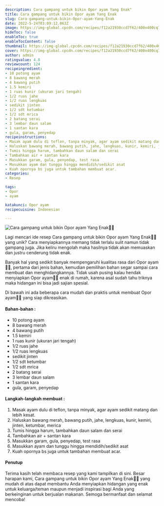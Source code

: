 ```yaml
---
description: Cara gampang untuk bikin Opor ayam Yang Enak"
title: Cara gampang untuk bikin Opor ayam Yang Enak
slug: Cara-gampang-untuk-bikin-Opor-ayam-Yang-Enak
date: 2022-5-24T03:09:12.063Z
image: https://img-global.cpcdn.com/recipes/f12a21930ccd7f62/400x400cq70/photo.jpg
hideToc: false
enableToc: true
enableTocContent: false
thumbnail: https://img-global.cpcdn.com/recipes/f12a21930ccd7f62/400x400cq70/photo.jpg
cover: https://img-global.cpcdn.com/recipes/f12a21930ccd7f62/400x400cq70/photo.jpg
author: admin
ratingvalue: 4.8
reviewcount: 124
recipeingredient:
- 10 potong ayam
- 8 bawang merah
- 4 bawang putih
- 1.5 kemiri
- 1 ruas kunir (ukuran jari tengah)
- 1/2 ruas jahe
- 1/2 ruas lengkuas
- sedikit jinten
- 1/2 sdt ketumbar
- 1/2 sdt mrica
- 2 batang serai
- 3 lembar daun salam
- 1 santan kara
- gula, garam, penyedap
recipeinstructions:
- Masak ayam dulu di teflon, tanpa minyak, agar ayam sedikit matang dan lebih kesat.
- Haluskan bawang merah, bawang putih, jahe, lengkuas, kunir, kemiri, jinten, ketumbar, merica
- Tumis hingga harum, tambahkan daun salam dan serai
- Tambahkan air + santan kara
- Masukkan garam, gula, penyedap, test rasa
- Masukkan ayam dan tunggu hingga mendidih/sedikit asat
- Kuah opornya bs juga untuk tambahan membuat acar.
categories:
- Resep

tags:
- Opor
- ayam

katakunci: Opor ayam
recipecuisine: Indonesian

---
```


![Cara gampang untuk bikin Opor ayam Yang Enak👩‍🍳](https://img-global.cpcdn.com/recipes/f12a21930ccd7f62/400x400cq70/photo.jpg)

Lagi mencari ide resep Cara gampang untuk bikin Opor ayam Yang Enak👩‍🍳 yang unik? Cara menyiapkannya memang tidak terlalu sulit namun tidak gampang juga. Jika keliru mengolah maka hasilnya tidak akan memuaskan dan justru cenderung tidak enak.

Banyak hal yang sedikit banyak mempengaruhi kualitas rasa dari Opor ayam👩‍🍳, pertama dari jenis bahan, kemudian pemilihan bahan segar sampai cara membuat dan menghidangkannya. Tidak usah pusing kalau hendak menyiapkan Opor ayam👩‍🍳 enak di rumah, karena asal sudah tahu triknya maka hidangan ini bisa jadi sajian spesial.

Di bawah ini ada beberapa cara mudah dan praktis untuk membuat Opor ayam👩‍🍳 yang siap dikreasikan.

<!--inarticleads1-->

#### Bahan-bahan :

- 10 potong ayam
- 8 bawang merah
- 4 bawang putih
- 1.5 kemiri
- 1 ruas kunir (ukuran jari tengah)
- 1/2 ruas jahe
- 1/2 ruas lengkuas
- sedikit jinten
- 1/2 sdt ketumbar
- 1/2 sdt mrica
- 2 batang serai
- 3 lembar daun salam
- 1 santan kara
- gula, garam, penyedap

<!--inarticleads2-->

#### Langkah-langkah membuat :

1. Masak ayam dulu di teflon, tanpa minyak, agar ayam sedikit matang dan lebih kesat.
1. Haluskan bawang merah, bawang putih, jahe, lengkuas, kunir, kemiri, jinten, ketumbar, merica
1. Tumis hingga harum, tambahkan daun salam dan serai
1. Tambahkan air + santan kara
1. Masukkan garam, gula, penyedap, test rasa
1. Masukkan ayam dan tunggu hingga mendidih/sedikit asat
1. Kuah opornya bs juga untuk tambahan membuat acar.

#### Penutup

Terima kasih telah membaca resep yang kami tampilkan di sini. Besar harapan kami, Cara gampang untuk bikin Opor ayam Yang Enak👩‍🍳 yang mudah di atas dapat membantu Anda menyiapkan hidangan yang enak untuk keluarga/teman maupun menjadi inspirasi bagi Anda yang berkeinginan untuk berjualan makanan. Semoga bermanfaat dan selamat mencoba!